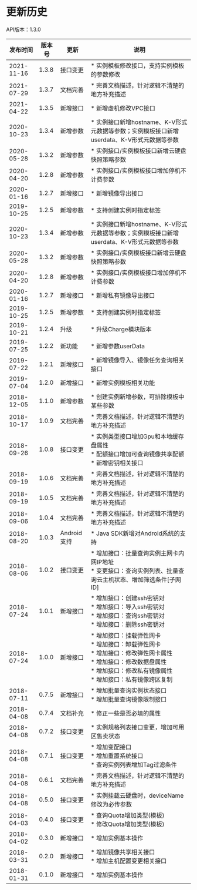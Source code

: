 # 更新历史 #
API版本：1.3.0

|发布时间|版本号|更新|说明|
|---|---|---|---|
|2021-11-16   |1.3.8   |接口变更       |* 实例模板修改接口，支持实例模板的参数修改 |
|2021-07-29   |1.3.7   |文档完善       |* 完善文档描述，针对逻辑不清楚的地方补充描述 |
|2021-04-22   |1.3.5   |新增接口       |* 新增虚机修改VPC接口 |
|2020-10-23   |1.3.4   |新增参数       |* 实例接口新增hostname、K-V形式元数据等参数；实例模板接口新增userdata、K-V形式元数据等参数 |
|2020-05-28   |1.3.2   |新增参数       |* 实例接口/实例模板接口新增云硬盘快照策略参数 |
|2020-04-20   |1.2.8   |新增参数       |* 实例接口/实例模板接口增加停机不计费参数 |
|2020-01-16   |1.2.7   |新增接口       |* 新增镜像导出接口 |
|2019-10-25   |1.2.5   |新增参数       |* 支持创建实例时指定标签 |
|2020-10-23   |1.3.4   |新增参数       |* 实例接口新增hostname、K-V形式元数据等参数；实例模板接口新增userdata、K-V形式元数据等参数 |
|2020-05-28   |1.3.2   |新增参数       |* 实例接口/实例模板接口新增云硬盘快照策略参数 |
|2020-04-20   |1.2.8   |新增参数       |* 实例接口/实例模板接口增加停机不计费参数 |
|2020-01-16   |1.2.7   |新增接口       |* 新增私有镜像导出接口 |
|2019-10-25   |1.2.5   |新增参数       |* 支持创建实例时指定标签 |
|2019-10-21   |1.2.4   |升级           |* 升级Charge模块版本 |
|2019-07-25   |1.2.2   |新功能         |* 新增参数userData
|2019-07-22   |1.2.1   |新增接口       |* 新增镜像导入、镜像任务查询相关接口 |
|2019-07-04   |1.2.0   |新增接口       |* 新增实例模板相关功能 |
|2018-12-05   |1.1.0   |新增参数       |* 创建实例新增参数，可排除模板中某些参数 |
|2018-10-17   |1.0.9   |文档完善       |* 完善文档描述，针对逻辑不清楚的地方补充描述 |
|2018-09-26   |1.0.8   |接口变更       |* 实例类型接口增加Gpu和本地缓存盘属性<br> * 配额接口增加可查询镜像共享配额<br> * 新增密钥相关接口 |
|2018-09-19   |1.0.6   |文档完善       |* 完善文档描述，针对逻辑不清楚的地方补充描述 |
|2018-09-19   |1.0.5   |文档完善       |* 完善文档描述，针对逻辑不清楚的地方补充描述 |
|2018-09-06   |1.0.4   |文档完善       |* 完善文档描述，针对逻辑不清楚的地方补充描述 |
|2018-08-20   |1.0.3   |Android支持    |* Java SDK新增对Android系统的支持   |
|2018-08-06   |1.0.2   |接口变更       |* 增加接口：批量查询实例主网卡内网IP地址<br> * 变更接口：查询实例列表、批量查询云主机状态、增加筛选条件[子网ID]   |
|2018-07-24   |1.0.1   |新增接口       |* 增加接口：创建ssh密钥对<br> * 增加接口：导入ssh密钥对<br> * 增加接口：查询ssh密钥对<br> * 增加接口：删除ssh密钥对   |
|2018-07-24   |1.0.0   |新增接口       |* 增加接口：挂载弹性网卡<br> * 增加接口：缷载弹性网卡<br> * 增加接口：修改弹性网卡属性<br> * 增加接口：修改数据盘属性<br> * 增加接口：修改私有镜像属性<br> * 增加接口：私有镜像跨区复制   |
|2018-07-11   |0.7.5   |新增接口       |* 增加批量查询实例状态接口<br> * 增加批量查询镜像限制接口   |
|2018-04-08   |0.7.4   |文档补充       |* 修正一些是否必填的属性   |
|2018-04-08   |0.7.2   |接口变更       |* 实例规格列表接口变更，增加可用区售卖状态   |
|2018-04-08   |0.7.1   |接口变更       |* 增加变配接口<br> * 增加重置系统接口<br> * 查询实例列表增加Tag过滤条件   |
|2018-04-08   |0.6.1   |文档完善       | * 完善文档描述，针对逻辑不清楚的地方补充描述
|2018-04-08   |0.5.0   |接口变更       | * 实例挂载云硬盘时，deviceName修改为必传参数
|2018-04-03   |0.4.0   |接口变更       | * 查询Quota增加类型(模板)<br> * 修改Quota增加类型(模板)
|2018-04-02   |0.3.0   |新增接口       | * 增加实例基本操作
|2018-03-31   |0.2.0   |新增接口       | * 增加镜像共享相关接口<br> * 增加主机配置变更相关接口
|2018-01-31   |0.1.0   |新增接口       | * 增加实例基本操作
